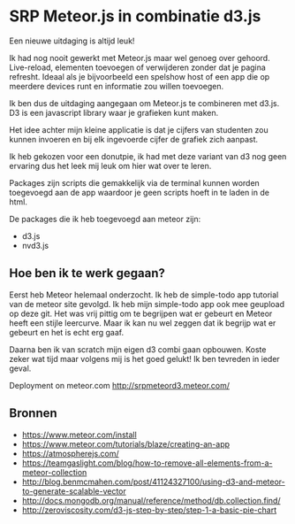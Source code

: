 # SRP Meteor.js in combinatie d3.js

Een nieuwe uitdaging is altijd leuk!

Ik had nog nooit gewerkt met Meteor.js maar wel genoeg over gehoord.
Live-reload, elementen toevoegen of verwijderen zonder dat je pagina refresht. Ideaal als je bijvoorbeeld een spelshow host of een app  die op meerdere devices runt en informatie zou willen toevoegen.

Ik ben dus de uitdaging aangegaan om Meteor.js te combineren met d3.js. D3 is een javascript library waar je grafieken kunt maken.

Het idee achter mijn kleine applicatie is dat je cijfers van studenten zou kunnen invoeren en bij elk ingevoerde cijfer de grafiek zich aanpast.

Ik heb gekozen voor een donutpie, ik had met deze variant van d3 nog geen ervaring dus het leek mij leuk om hier wat over te leren.

Packages zijn scripts die gemakkelijk via de terminal kunnen worden toegevoegd aan de app waardoor je geen scripts hoeft in te laden in de html.

De packages die ik heb toegevoegd aan meteor zijn:
- d3.js
- nvd3.js

## Hoe ben ik te werk gegaan?
Eerst heb Meteor helemaal onderzocht.
Ik heb de simple-todo app tutorial van de meteor site gevolgd.
Ik heb mijn simple-todo app ook mee geupload op deze git. Het was vrij pittig om te begrijpen wat er gebeurt en Meteor heeft een stijle leercurve. Maar ik kan nu wel zeggen dat ik begrijp wat er gebeurt en het is echt erg gaaf.

Daarna ben ik van scratch mijn eigen d3 combi gaan opbouwen. Koste zeker wat tijd maar volgens mij is het goed gelukt!
Ik ben tevreden in ieder geval.

Deployment on meteor.com
http://srpmeteord3.meteor.com/

## Bronnen
- https://www.meteor.com/install
- https://www.meteor.com/tutorials/blaze/creating-an-app
- https://atmospherejs.com/
- https://teamgaslight.com/blog/how-to-remove-all-elements-from-a-meteor-collection
- http://blog.benmcmahen.com/post/41124327100/using-d3-and-meteor-to-generate-scalable-vector
- http://docs.mongodb.org/manual/reference/method/db.collection.find/
- http://zeroviscosity.com/d3-js-step-by-step/step-1-a-basic-pie-chart
